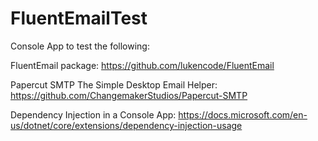 # FluentEmailTest

Console App to test the following:

FluentEmail package: https://github.com/lukencode/FluentEmail

Papercut SMTP The Simple Desktop Email Helper: https://github.com/ChangemakerStudios/Papercut-SMTP

Dependency Injection in a Console App: https://docs.microsoft.com/en-us/dotnet/core/extensions/dependency-injection-usage